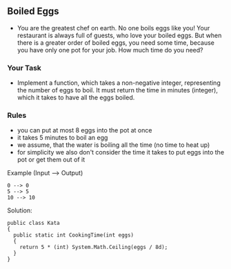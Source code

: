 ## Boiled Eggs

- You are the greatest chef on earth. No one boils eggs like you! Your restaurant is always full of guests, who love your boiled eggs. But when there is a greater order of boiled eggs, you need some time, because you have only one pot for your job. How much time do you need?

### Your Task
- Implement a function, which takes a non-negative integer, representing the number of eggs to boil. It must return the time in minutes (integer), which it takes to have all the eggs boiled.

### Rules
- you can put at most 8 eggs into the pot at once
- it takes 5 minutes to boil an egg
- we assume, that the water is boiling all the time (no time to heat up)
- for simplicity we also don't consider the time it takes to put eggs into the pot or get them out of it

Example (Input --> Output)

```CSharp
0 --> 0
5 --> 5
10 --> 10
```

Solution:

```CSharp 
public class Kata
{
  public static int CookingTime(int eggs)
  {
    return 5 * (int) System.Math.Ceiling(eggs / 8d);
  }
}
```
 
